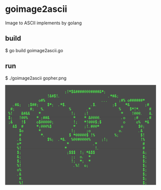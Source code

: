 # goimage2ascii
Image to ASCII implements by golang

## build
$ go build goimage2ascii.go

## run
$ ./goimage2ascii gopher.png

![avatar](1.png)
